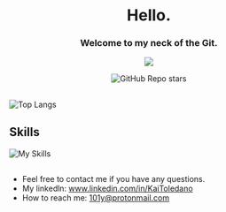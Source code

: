  <div align="center">
   
 # Hello.
 ### Welcome to my neck of the Git.
   
 ![](https://komarev.com/ghpvc/?username=Kai375&abbreviated=true)
 
 ![GitHub Repo stars](https://img.shields.io/github/stars/Kai375?style=social)

 </div>

##
  ![Top Langs](https://github-readme-stats.vercel.app/api/top-langs/?username=Kai375&theme=radical&bg_color=0D1117&layout=donut&langs_count=8&hide_border=true&hide=CSS,JavaScript,HTML,MakeFile&&size_weight=0.5&count_weight=0.5&CACHE_SECONDS)

  ## Skills
  ![My Skills](https://go-skill-icons.vercel.app/api/icons?i=java,c,py,cpp,assembly&titles=true)
##



 
* Feel free to contact me if you have any questions.
* My linkedln: www.linkedin.com/in/KaiToledano
* How to reach me: 101y@protonmail.com

 
